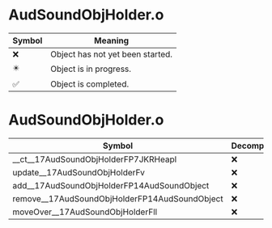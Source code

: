 # AudSoundObjHolder.o
| Symbol | Meaning 
| ------------- | ------------- 
| :x: | Object has not yet been started. 
| :eight_pointed_black_star: | Object is in progress. 
| :white_check_mark: | Object is completed. 


# AudSoundObjHolder.o
| Symbol | Decompiled? |
| ------------- | ------------- |
| __ct__17AudSoundObjHolderFP7JKRHeapl | :x: |
| update__17AudSoundObjHolderFv | :x: |
| add__17AudSoundObjHolderFP14AudSoundObject | :x: |
| remove__17AudSoundObjHolderFP14AudSoundObject | :x: |
| moveOver__17AudSoundObjHolderFll | :x: |
